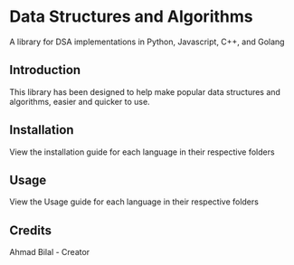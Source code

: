 # Data Structures and Algorithms

A library for DSA implementations in Python, Javascript, C++, and Golang



## Introduction

This library has been designed to help make popular data structures and algorithms, easier and quicker to use.  



## Installation

View the installation guide for each language in their respective folders



## Usage

View the Usage guide for each language in their respective folders



## Credits

Ahmad Bilal - Creator
